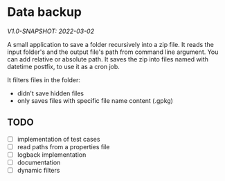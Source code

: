 # Data backup
_V1.0-SNAPSHOT: 2022-03-02_

A small application to save a folder recursively into a zip file.
It reads the input folder's and the output file's path from command line argument.
You can add relative or absolute path. It saves the zip into files named with datetime postfix, to use it as a
cron job.

It filters files in the folder:
- didn't save hidden files
- only saves files with specific file name content (.gpkg)

## TODO

- [ ] implementation of test cases
- [ ] read paths from a properties file
- [ ] logback implementation
- [ ] documentation
- [ ] dynamic filters